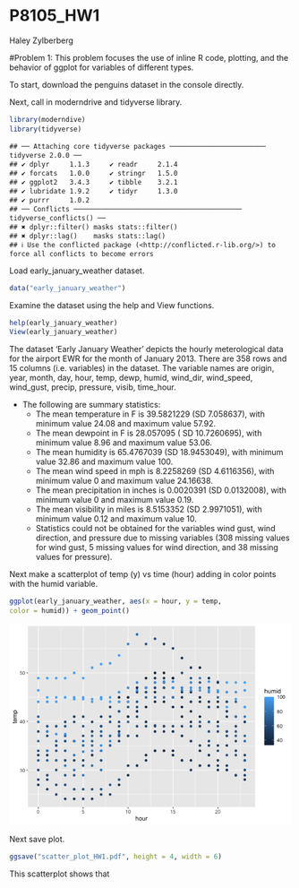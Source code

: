 P8105_HW1
================
Haley Zylberberg

\#Problem 1: This problem focuses the use of inline R code, plotting,
and the behavior of ggplot for variables of different types.

To start, download the penguins dataset in the console directly.

Next, call in moderndrive and tidyverse library.

``` r
library(moderndive)
library(tidyverse)
```

    ## ── Attaching core tidyverse packages ──────────────────────── tidyverse 2.0.0 ──
    ## ✔ dplyr     1.1.3     ✔ readr     2.1.4
    ## ✔ forcats   1.0.0     ✔ stringr   1.5.0
    ## ✔ ggplot2   3.4.3     ✔ tibble    3.2.1
    ## ✔ lubridate 1.9.2     ✔ tidyr     1.3.0
    ## ✔ purrr     1.0.2     
    ## ── Conflicts ────────────────────────────────────────── tidyverse_conflicts() ──
    ## ✖ dplyr::filter() masks stats::filter()
    ## ✖ dplyr::lag()    masks stats::lag()
    ## ℹ Use the conflicted package (<http://conflicted.r-lib.org/>) to force all conflicts to become errors

Load early_january_weather dataset.

``` r
data("early_january_weather")
```

Examine the dataset using the help and View functions.

``` r
help(early_january_weather)
View(early_january_weather)
```

The dataset ‘Early January Weather’ depicts the hourly meterological
data for the airport EWR for the month of January 2013. There are 358
rows and 15 columns (i.e. variables) in the dataset. The variable names
are origin, year, month, day, hour, temp, dewp, humid, wind_dir,
wind_speed, wind_gust, precip, pressure, visib, time_hour.

- The following are summary statistics:
  - The mean temperature in F is 39.5821229 (SD 7.058637), with minimum
    value 24.08 and maximum value 57.92.
  - The mean dewpoint in F is 28.057095 ( SD 10.7260695), with minimum
    value 8.96 and maximum value 53.06.
  - The mean humidity is 65.4767039 (SD 18.9453049), with minimum value
    32.86 and maximum value 100.
  - The mean wind speed in mph is 8.2258269 (SD 4.6116356), with minimum
    value 0 and maximum value 24.16638.
  - The mean precipitation in inches is 0.0020391 (SD 0.0132008), with
    minimum value 0 and maximum value 0.19.
  - The mean visibility in miles is 8.5153352 (SD 2.9971051), with
    minimum value 0.12 and maximum value 10.
  - Statistics could not be obtained for the variables wind gust, wind
    direction, and pressure due to missing variables (308 missing values
    for wind gust, 5 missing values for wind direction, and 38 missing
    values for pressure).

Next make a scatterplot of temp (y) vs time (hour) adding in color
points with the humid variable.

``` r
ggplot(early_january_weather, aes(x = hour, y = temp, 
color = humid)) + geom_point()
```

![](p8105_hw1_hmz2105_files/figure-gfm/yx_scatter-1.png)<!-- -->

Next save plot.

``` r
ggsave("scatter_plot_HW1.pdf", height = 4, width = 6)
```

This scatterplot shows that
